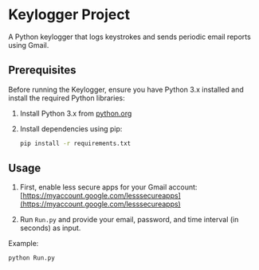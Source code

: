 # Keylogger Project

A Python keylogger that logs keystrokes and sends periodic email reports using Gmail.


## Prerequisites

Before running the Keylogger, ensure you have Python 3.x installed and install the required Python libraries:

1. Install Python 3.x from [python.org](https://www.python.org/downloads/)
2. Install dependencies using pip:

   ```sh
   pip install -r requirements.txt

## Usage

1. First, enable less secure apps for your Gmail account: [https://myaccount.google.com/lesssecureapps](https://myaccount.google.com/lesssecureapps)

2. Run `Run.py` and provide your email, password, and time interval (in seconds) as input.

Example:
```sh
python Run.py
